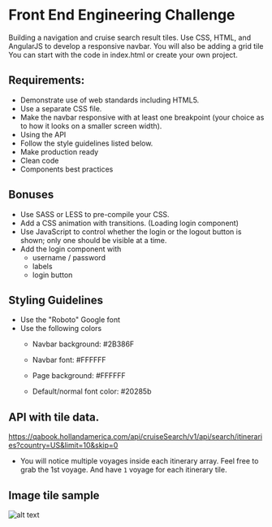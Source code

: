 # Front End Engineering Challenge

Building a navigation and cruise search result tiles. Use CSS, HTML, and AngularJS to develop a responsive navbar. You will also be adding a grid tile  You can start with the code in index.html or create your own project. 

## Requirements:

- Demonstrate use of web standards including HTML5.  
- Use a separate CSS file.   
- Make the navbar responsive with at least one breakpoint (your choice as to how it looks on a smaller screen width).   
- Using the API 
- Follow the style guidelines listed below.  
- Make production ready 
- Clean code
- Components best practices 

## Bonuses

- Use SASS or LESS to pre-compile your CSS.   
- Add a CSS animation with transitions.  (Loading login component) 
- Use JavaScript to control whether the login or the logout button is shown; only one should be visible at a time.  
- Add the login component with
	- username / password 
	- labels
	- login button

## Styling Guidelines

- Use the "Roboto" Google font   
- Use the following colors   
	- Navbar background: #2B386F   
	- Navbar font: #FFFFFF

	- Page background: #FFFFFF    
	- Default/normal font color: #20285b

## API with tile data. 
https://qabook.hollandamerica.com/api/cruiseSearch/v1/api/search/itineraries?country=US&limit=10&skip=0
- You will notice multiple voyages inside each itinerary array. Feel free to grab the 1st voyage. And have `1` voyage for each itinerary tile. 

## Image tile sample
![alt text](https://image.ibb.co/enxBTe/Screen_Shot_2018_10_04_at_2_29_59_PM.png)
